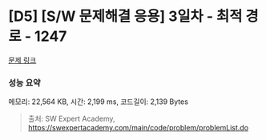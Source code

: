 # [D5] [S/W 문제해결 응용] 3일차 - 최적 경로 - 1247 

[문제 링크](https://swexpertacademy.com/main/code/problem/problemDetail.do?contestProbId=AV15OZ4qAPICFAYD) 

### 성능 요약

메모리: 22,564 KB, 시간: 2,199 ms, 코드길이: 2,139 Bytes



> 출처: SW Expert Academy, https://swexpertacademy.com/main/code/problem/problemList.do